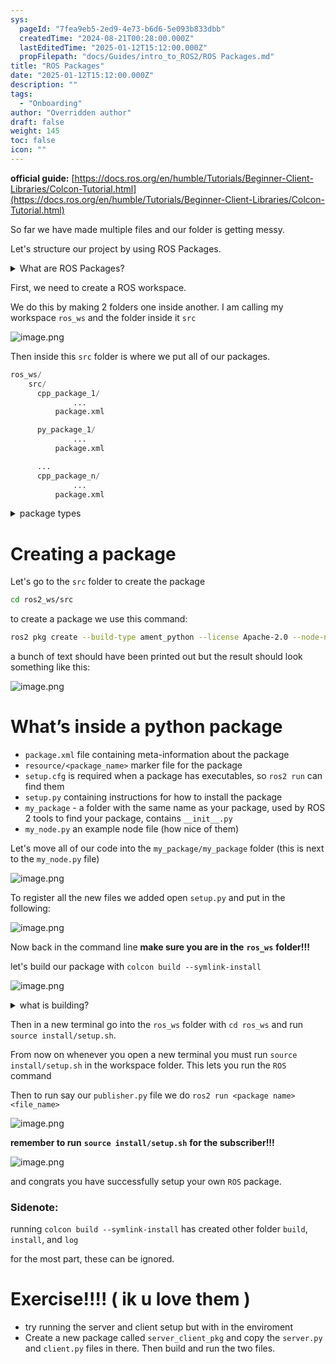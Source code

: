 ```yaml
---
sys:
  pageId: "7fea9eb5-2ed9-4e73-b6d6-5e093b833dbb"
  createdTime: "2024-08-21T00:28:00.000Z"
  lastEditedTime: "2025-01-12T15:12:00.000Z"
  propFilepath: "docs/Guides/intro_to_ROS2/ROS Packages.md"
title: "ROS Packages"
date: "2025-01-12T15:12:00.000Z"
description: ""
tags:
  - "Onboarding"
author: "Overridden author"
draft: false
weight: 145
toc: false
icon: ""
---
```


**official guide:** [https://docs.ros.org/en/humble/Tutorials/Beginner-Client-Libraries/Colcon-Tutorial.html](https://docs.ros.org/en/humble/Tutorials/Beginner-Client-Libraries/Colcon-Tutorial.html)

So far we have made multiple files and our folder is getting messy.

Let's structure our project by using ROS Packages.

<details>

<summary>What are ROS Packages?</summary>

ROS Packages are, as the name implies, packages of code that are highly sharable between ROS developers.

They consist of a folder, `package.xml` file, and source code

```python
      cpp_package_1/
		      ... imagine much code files here ..
          package.xml
```

</details>

First, we need to create a ROS workspace.

We do this by making 2 folders one inside another. I am calling my workspace `ros_ws` and the folder inside it `src`

![image.png](https://prod-files-secure.s3.us-west-2.amazonaws.com/d518164a-d88e-44d1-a4ee-3adb3bd8bce0/70706947-fd18-4537-a67b-e12946812d31/image.png?X-Amz-Algorithm=AWS4-HMAC-SHA256&X-Amz-Content-Sha256=UNSIGNED-PAYLOAD&X-Amz-Credential=ASIAZI2LB4665PJBC34N%2F20250328%2Fus-west-2%2Fs3%2Faws4_request&X-Amz-Date=20250328T081155Z&X-Amz-Expires=3600&X-Amz-Security-Token=IQoJb3JpZ2luX2VjEPD%2F%2F%2F%2F%2F%2F%2F%2F%2F%2FwEaCXVzLXdlc3QtMiJHMEUCIGYIxHGVzDIS%2F0yCLrU7KWqdsx%2BqY%2BlrrMgFrwdyZQPjAiEAiAEvJsWlUnQWlA17iXb8%2FxlVkAxs5TmgOrF41UPPnx0q%2FwMIWRAAGgw2Mzc0MjMxODM4MDUiDKSwXU00z2mJo4VaHSrcAzEnDnM8WM0HGPeD6CQC0UWGgLnUIyINpFR59A6VTlsSLXTgYHdMNkBhIDQCdWqwhE7rXLtxXEiZ%2FlcqC2BwxQp2tW4INeJwBeCCEVXd9tIBS29IRsrzE51RDEYJaFZaGhz665uxfR9AcmBjiUmnv02uoNFIYaTqK99FS4kBrTUhCAP1GnVPAHXtCir2xb%2BmAHGOXILdSxYY6uqG%2FEZEiCKGmW1DWOxlWGOFyCAdh1DsFmdPVRok7E7p3%2BsWQc7%2Fh%2BI8cZu7y8OOBSguR5wDP8EmWJN7O%2FYwvHQp4G4yWyB9JJ4I2GcsMseoy%2BYkAoYnGeyxUBQhw7V2GlFJs11xAWOpryuH2IFgkUkPiBGUy1sOawQNoHzmAkOLdr9qmS8BCNQ1n%2BqrIWGyJbr8psi2IxENfybxmNgShpo2hsfFihhyHQo2SVBm%2B%2Fl2JCy4R5puz82PZyXnsRLL0%2FQviBnuR7YRmTBDZgjOqMJnbNFE9Yto830RpkQ9f52INKlx1DCTO3gVQEm6uQxdS7f%2Bbt%2BJ6a%2FGey0%2BEhOOCe%2FY%2FizR75b2UGkcq%2BzHysFYMDGzqs2guGH3SpPYend6thTeUNvkXNWlmNOl70gsKgd1EMKWXnEgriVD53Cvw88CFMqvMJGjmb8GOqUBFe%2FzFNJS1a2wUkvXULWMlDMakPKo%2BJIWVURil1D0%2BYWtw1bRiNIzbhP4PTRZEoLymBKa5hN5ALiQSOyt63YrLsygfLLtA64ZB6mqTmoSwQv%2FqJzObMVmck4A0YVfv7RshcEVGqMsQ72out8lvwrpoyqimvubxA6jHOWuli9MijV3S0DyS5L1zRjzFgiHLdRROVsMNWMC06GN8vwBZ7O9lQUSEs2l&X-Amz-Signature=4604dc2896cd48aa80fef7f9f6021e7b19bfce46e66b60953e70254ac881be42&X-Amz-SignedHeaders=host&x-id=GetObject)

Then inside this `src` folder is where we put all of our packages.

```python
ros_ws/
    src/
      cpp_package_1/
		      ...
          package.xml

      py_package_1/
		      ...
          package.xml

      ...
      cpp_package_n/
		      ...
          package.xml

```

<details>

<summary>package types</summary>

packages can be either `C++` or python.

the intern file structure is different for each but for this guide we will stick to creating python packages

</details>

# Creating a package

Let's go to the `src` folder to create the package

```bash
cd ros2_ws/src
```

to create a package we use this command:

```bash
ros2 pkg create --build-type ament_python --license Apache-2.0 --node-name my_node my_package
```

a bunch of text should have been printed out but the result should look something like this:

![image.png](https://prod-files-secure.s3.us-west-2.amazonaws.com/d518164a-d88e-44d1-a4ee-3adb3bd8bce0/e6cf1e3f-8512-4a3e-b131-079f800bf3e8/image.png?X-Amz-Algorithm=AWS4-HMAC-SHA256&X-Amz-Content-Sha256=UNSIGNED-PAYLOAD&X-Amz-Credential=ASIAZI2LB4665PJBC34N%2F20250328%2Fus-west-2%2Fs3%2Faws4_request&X-Amz-Date=20250328T081155Z&X-Amz-Expires=3600&X-Amz-Security-Token=IQoJb3JpZ2luX2VjEPD%2F%2F%2F%2F%2F%2F%2F%2F%2F%2FwEaCXVzLXdlc3QtMiJHMEUCIGYIxHGVzDIS%2F0yCLrU7KWqdsx%2BqY%2BlrrMgFrwdyZQPjAiEAiAEvJsWlUnQWlA17iXb8%2FxlVkAxs5TmgOrF41UPPnx0q%2FwMIWRAAGgw2Mzc0MjMxODM4MDUiDKSwXU00z2mJo4VaHSrcAzEnDnM8WM0HGPeD6CQC0UWGgLnUIyINpFR59A6VTlsSLXTgYHdMNkBhIDQCdWqwhE7rXLtxXEiZ%2FlcqC2BwxQp2tW4INeJwBeCCEVXd9tIBS29IRsrzE51RDEYJaFZaGhz665uxfR9AcmBjiUmnv02uoNFIYaTqK99FS4kBrTUhCAP1GnVPAHXtCir2xb%2BmAHGOXILdSxYY6uqG%2FEZEiCKGmW1DWOxlWGOFyCAdh1DsFmdPVRok7E7p3%2BsWQc7%2Fh%2BI8cZu7y8OOBSguR5wDP8EmWJN7O%2FYwvHQp4G4yWyB9JJ4I2GcsMseoy%2BYkAoYnGeyxUBQhw7V2GlFJs11xAWOpryuH2IFgkUkPiBGUy1sOawQNoHzmAkOLdr9qmS8BCNQ1n%2BqrIWGyJbr8psi2IxENfybxmNgShpo2hsfFihhyHQo2SVBm%2B%2Fl2JCy4R5puz82PZyXnsRLL0%2FQviBnuR7YRmTBDZgjOqMJnbNFE9Yto830RpkQ9f52INKlx1DCTO3gVQEm6uQxdS7f%2Bbt%2BJ6a%2FGey0%2BEhOOCe%2FY%2FizR75b2UGkcq%2BzHysFYMDGzqs2guGH3SpPYend6thTeUNvkXNWlmNOl70gsKgd1EMKWXnEgriVD53Cvw88CFMqvMJGjmb8GOqUBFe%2FzFNJS1a2wUkvXULWMlDMakPKo%2BJIWVURil1D0%2BYWtw1bRiNIzbhP4PTRZEoLymBKa5hN5ALiQSOyt63YrLsygfLLtA64ZB6mqTmoSwQv%2FqJzObMVmck4A0YVfv7RshcEVGqMsQ72out8lvwrpoyqimvubxA6jHOWuli9MijV3S0DyS5L1zRjzFgiHLdRROVsMNWMC06GN8vwBZ7O9lQUSEs2l&X-Amz-Signature=3a0bc16b5e578f1899c48d728951b5bcf37f3a4890e674860f8e6dab6c040147&X-Amz-SignedHeaders=host&x-id=GetObject)

# What’s inside a python package

- `package.xml` file containing meta-information about the package
- `resource/<package_name>` marker file for the package
- `setup.cfg` is required when a package has executables, so `ros2 run` can find them
- `setup.py` containing instructions for how to install the package
- `my_package` - a folder with the same name as your package, used by ROS 2 tools to find your package, contains `__init__.py`
- `my_node.py` an example node file (how nice of them)

Let's move all of our code into the `my_package/my_package` folder (this is next to the `my_node.py` file)

![image.png](https://prod-files-secure.s3.us-west-2.amazonaws.com/d518164a-d88e-44d1-a4ee-3adb3bd8bce0/9ce58f11-0da9-4d3e-b86d-506a9685d378/image.png?X-Amz-Algorithm=AWS4-HMAC-SHA256&X-Amz-Content-Sha256=UNSIGNED-PAYLOAD&X-Amz-Credential=ASIAZI2LB4665PJBC34N%2F20250328%2Fus-west-2%2Fs3%2Faws4_request&X-Amz-Date=20250328T081155Z&X-Amz-Expires=3600&X-Amz-Security-Token=IQoJb3JpZ2luX2VjEPD%2F%2F%2F%2F%2F%2F%2F%2F%2F%2FwEaCXVzLXdlc3QtMiJHMEUCIGYIxHGVzDIS%2F0yCLrU7KWqdsx%2BqY%2BlrrMgFrwdyZQPjAiEAiAEvJsWlUnQWlA17iXb8%2FxlVkAxs5TmgOrF41UPPnx0q%2FwMIWRAAGgw2Mzc0MjMxODM4MDUiDKSwXU00z2mJo4VaHSrcAzEnDnM8WM0HGPeD6CQC0UWGgLnUIyINpFR59A6VTlsSLXTgYHdMNkBhIDQCdWqwhE7rXLtxXEiZ%2FlcqC2BwxQp2tW4INeJwBeCCEVXd9tIBS29IRsrzE51RDEYJaFZaGhz665uxfR9AcmBjiUmnv02uoNFIYaTqK99FS4kBrTUhCAP1GnVPAHXtCir2xb%2BmAHGOXILdSxYY6uqG%2FEZEiCKGmW1DWOxlWGOFyCAdh1DsFmdPVRok7E7p3%2BsWQc7%2Fh%2BI8cZu7y8OOBSguR5wDP8EmWJN7O%2FYwvHQp4G4yWyB9JJ4I2GcsMseoy%2BYkAoYnGeyxUBQhw7V2GlFJs11xAWOpryuH2IFgkUkPiBGUy1sOawQNoHzmAkOLdr9qmS8BCNQ1n%2BqrIWGyJbr8psi2IxENfybxmNgShpo2hsfFihhyHQo2SVBm%2B%2Fl2JCy4R5puz82PZyXnsRLL0%2FQviBnuR7YRmTBDZgjOqMJnbNFE9Yto830RpkQ9f52INKlx1DCTO3gVQEm6uQxdS7f%2Bbt%2BJ6a%2FGey0%2BEhOOCe%2FY%2FizR75b2UGkcq%2BzHysFYMDGzqs2guGH3SpPYend6thTeUNvkXNWlmNOl70gsKgd1EMKWXnEgriVD53Cvw88CFMqvMJGjmb8GOqUBFe%2FzFNJS1a2wUkvXULWMlDMakPKo%2BJIWVURil1D0%2BYWtw1bRiNIzbhP4PTRZEoLymBKa5hN5ALiQSOyt63YrLsygfLLtA64ZB6mqTmoSwQv%2FqJzObMVmck4A0YVfv7RshcEVGqMsQ72out8lvwrpoyqimvubxA6jHOWuli9MijV3S0DyS5L1zRjzFgiHLdRROVsMNWMC06GN8vwBZ7O9lQUSEs2l&X-Amz-Signature=198ad704ac428f03374399eec015fd8225ca0a6ec390558dc38735c6232f246e&X-Amz-SignedHeaders=host&x-id=GetObject)

To register all the new files we added open `setup.py` and put in the following:

![image.png](https://prod-files-secure.s3.us-west-2.amazonaws.com/d518164a-d88e-44d1-a4ee-3adb3bd8bce0/1cd7c262-4cae-4496-9d75-c178537d24a2/image.png?X-Amz-Algorithm=AWS4-HMAC-SHA256&X-Amz-Content-Sha256=UNSIGNED-PAYLOAD&X-Amz-Credential=ASIAZI2LB4665PJBC34N%2F20250328%2Fus-west-2%2Fs3%2Faws4_request&X-Amz-Date=20250328T081155Z&X-Amz-Expires=3600&X-Amz-Security-Token=IQoJb3JpZ2luX2VjEPD%2F%2F%2F%2F%2F%2F%2F%2F%2F%2FwEaCXVzLXdlc3QtMiJHMEUCIGYIxHGVzDIS%2F0yCLrU7KWqdsx%2BqY%2BlrrMgFrwdyZQPjAiEAiAEvJsWlUnQWlA17iXb8%2FxlVkAxs5TmgOrF41UPPnx0q%2FwMIWRAAGgw2Mzc0MjMxODM4MDUiDKSwXU00z2mJo4VaHSrcAzEnDnM8WM0HGPeD6CQC0UWGgLnUIyINpFR59A6VTlsSLXTgYHdMNkBhIDQCdWqwhE7rXLtxXEiZ%2FlcqC2BwxQp2tW4INeJwBeCCEVXd9tIBS29IRsrzE51RDEYJaFZaGhz665uxfR9AcmBjiUmnv02uoNFIYaTqK99FS4kBrTUhCAP1GnVPAHXtCir2xb%2BmAHGOXILdSxYY6uqG%2FEZEiCKGmW1DWOxlWGOFyCAdh1DsFmdPVRok7E7p3%2BsWQc7%2Fh%2BI8cZu7y8OOBSguR5wDP8EmWJN7O%2FYwvHQp4G4yWyB9JJ4I2GcsMseoy%2BYkAoYnGeyxUBQhw7V2GlFJs11xAWOpryuH2IFgkUkPiBGUy1sOawQNoHzmAkOLdr9qmS8BCNQ1n%2BqrIWGyJbr8psi2IxENfybxmNgShpo2hsfFihhyHQo2SVBm%2B%2Fl2JCy4R5puz82PZyXnsRLL0%2FQviBnuR7YRmTBDZgjOqMJnbNFE9Yto830RpkQ9f52INKlx1DCTO3gVQEm6uQxdS7f%2Bbt%2BJ6a%2FGey0%2BEhOOCe%2FY%2FizR75b2UGkcq%2BzHysFYMDGzqs2guGH3SpPYend6thTeUNvkXNWlmNOl70gsKgd1EMKWXnEgriVD53Cvw88CFMqvMJGjmb8GOqUBFe%2FzFNJS1a2wUkvXULWMlDMakPKo%2BJIWVURil1D0%2BYWtw1bRiNIzbhP4PTRZEoLymBKa5hN5ALiQSOyt63YrLsygfLLtA64ZB6mqTmoSwQv%2FqJzObMVmck4A0YVfv7RshcEVGqMsQ72out8lvwrpoyqimvubxA6jHOWuli9MijV3S0DyS5L1zRjzFgiHLdRROVsMNWMC06GN8vwBZ7O9lQUSEs2l&X-Amz-Signature=e3658fd531a37b280eeeea8e6ed73ddf7bd228db4320a9c88f77dbd64c3be597&X-Amz-SignedHeaders=host&x-id=GetObject)

Now back in the command line **make sure you are in the** **`ros_ws`** **folder!!!**

let's build our package with `colcon build --symlink-install`

![image.png](https://prod-files-secure.s3.us-west-2.amazonaws.com/d518164a-d88e-44d1-a4ee-3adb3bd8bce0/2f2a0d27-b173-48fd-b189-5f5c0ce65619/image.png?X-Amz-Algorithm=AWS4-HMAC-SHA256&X-Amz-Content-Sha256=UNSIGNED-PAYLOAD&X-Amz-Credential=ASIAZI2LB4665PJBC34N%2F20250328%2Fus-west-2%2Fs3%2Faws4_request&X-Amz-Date=20250328T081155Z&X-Amz-Expires=3600&X-Amz-Security-Token=IQoJb3JpZ2luX2VjEPD%2F%2F%2F%2F%2F%2F%2F%2F%2F%2FwEaCXVzLXdlc3QtMiJHMEUCIGYIxHGVzDIS%2F0yCLrU7KWqdsx%2BqY%2BlrrMgFrwdyZQPjAiEAiAEvJsWlUnQWlA17iXb8%2FxlVkAxs5TmgOrF41UPPnx0q%2FwMIWRAAGgw2Mzc0MjMxODM4MDUiDKSwXU00z2mJo4VaHSrcAzEnDnM8WM0HGPeD6CQC0UWGgLnUIyINpFR59A6VTlsSLXTgYHdMNkBhIDQCdWqwhE7rXLtxXEiZ%2FlcqC2BwxQp2tW4INeJwBeCCEVXd9tIBS29IRsrzE51RDEYJaFZaGhz665uxfR9AcmBjiUmnv02uoNFIYaTqK99FS4kBrTUhCAP1GnVPAHXtCir2xb%2BmAHGOXILdSxYY6uqG%2FEZEiCKGmW1DWOxlWGOFyCAdh1DsFmdPVRok7E7p3%2BsWQc7%2Fh%2BI8cZu7y8OOBSguR5wDP8EmWJN7O%2FYwvHQp4G4yWyB9JJ4I2GcsMseoy%2BYkAoYnGeyxUBQhw7V2GlFJs11xAWOpryuH2IFgkUkPiBGUy1sOawQNoHzmAkOLdr9qmS8BCNQ1n%2BqrIWGyJbr8psi2IxENfybxmNgShpo2hsfFihhyHQo2SVBm%2B%2Fl2JCy4R5puz82PZyXnsRLL0%2FQviBnuR7YRmTBDZgjOqMJnbNFE9Yto830RpkQ9f52INKlx1DCTO3gVQEm6uQxdS7f%2Bbt%2BJ6a%2FGey0%2BEhOOCe%2FY%2FizR75b2UGkcq%2BzHysFYMDGzqs2guGH3SpPYend6thTeUNvkXNWlmNOl70gsKgd1EMKWXnEgriVD53Cvw88CFMqvMJGjmb8GOqUBFe%2FzFNJS1a2wUkvXULWMlDMakPKo%2BJIWVURil1D0%2BYWtw1bRiNIzbhP4PTRZEoLymBKa5hN5ALiQSOyt63YrLsygfLLtA64ZB6mqTmoSwQv%2FqJzObMVmck4A0YVfv7RshcEVGqMsQ72out8lvwrpoyqimvubxA6jHOWuli9MijV3S0DyS5L1zRjzFgiHLdRROVsMNWMC06GN8vwBZ7O9lQUSEs2l&X-Amz-Signature=fcf65b70a619c20a5417cc600c965909ee11ded72608876c30f6b8b0d12d5006&X-Amz-SignedHeaders=host&x-id=GetObject)

<details>

<summary>what is building?</summary>

if you are a CS major at Rose-Hulman you will learn the answer to this in CSSE132

but TLDR; is it combines all the code files into one program that can be run easily 

</details>

Then in a new terminal go into the `ros_ws` folder with `cd ros_ws` and run `source install/setup.sh`. 

From now on whenever you open a new terminal you must run `source install/setup.sh` in the workspace folder. This lets you run the `ROS` command

Then to run say our `publisher.py` file we do `ros2 run <package name> <file_name>`

![image.png](https://prod-files-secure.s3.us-west-2.amazonaws.com/d518164a-d88e-44d1-a4ee-3adb3bd8bce0/4f4b1219-3a44-4632-aa0a-ce3471699f59/image.png?X-Amz-Algorithm=AWS4-HMAC-SHA256&X-Amz-Content-Sha256=UNSIGNED-PAYLOAD&X-Amz-Credential=ASIAZI2LB4665PJBC34N%2F20250328%2Fus-west-2%2Fs3%2Faws4_request&X-Amz-Date=20250328T081155Z&X-Amz-Expires=3600&X-Amz-Security-Token=IQoJb3JpZ2luX2VjEPD%2F%2F%2F%2F%2F%2F%2F%2F%2F%2FwEaCXVzLXdlc3QtMiJHMEUCIGYIxHGVzDIS%2F0yCLrU7KWqdsx%2BqY%2BlrrMgFrwdyZQPjAiEAiAEvJsWlUnQWlA17iXb8%2FxlVkAxs5TmgOrF41UPPnx0q%2FwMIWRAAGgw2Mzc0MjMxODM4MDUiDKSwXU00z2mJo4VaHSrcAzEnDnM8WM0HGPeD6CQC0UWGgLnUIyINpFR59A6VTlsSLXTgYHdMNkBhIDQCdWqwhE7rXLtxXEiZ%2FlcqC2BwxQp2tW4INeJwBeCCEVXd9tIBS29IRsrzE51RDEYJaFZaGhz665uxfR9AcmBjiUmnv02uoNFIYaTqK99FS4kBrTUhCAP1GnVPAHXtCir2xb%2BmAHGOXILdSxYY6uqG%2FEZEiCKGmW1DWOxlWGOFyCAdh1DsFmdPVRok7E7p3%2BsWQc7%2Fh%2BI8cZu7y8OOBSguR5wDP8EmWJN7O%2FYwvHQp4G4yWyB9JJ4I2GcsMseoy%2BYkAoYnGeyxUBQhw7V2GlFJs11xAWOpryuH2IFgkUkPiBGUy1sOawQNoHzmAkOLdr9qmS8BCNQ1n%2BqrIWGyJbr8psi2IxENfybxmNgShpo2hsfFihhyHQo2SVBm%2B%2Fl2JCy4R5puz82PZyXnsRLL0%2FQviBnuR7YRmTBDZgjOqMJnbNFE9Yto830RpkQ9f52INKlx1DCTO3gVQEm6uQxdS7f%2Bbt%2BJ6a%2FGey0%2BEhOOCe%2FY%2FizR75b2UGkcq%2BzHysFYMDGzqs2guGH3SpPYend6thTeUNvkXNWlmNOl70gsKgd1EMKWXnEgriVD53Cvw88CFMqvMJGjmb8GOqUBFe%2FzFNJS1a2wUkvXULWMlDMakPKo%2BJIWVURil1D0%2BYWtw1bRiNIzbhP4PTRZEoLymBKa5hN5ALiQSOyt63YrLsygfLLtA64ZB6mqTmoSwQv%2FqJzObMVmck4A0YVfv7RshcEVGqMsQ72out8lvwrpoyqimvubxA6jHOWuli9MijV3S0DyS5L1zRjzFgiHLdRROVsMNWMC06GN8vwBZ7O9lQUSEs2l&X-Amz-Signature=a43fac0a877459aa8ebf61a8fe71a90d51fbe60fa31658f7969a92c68c3989cc&X-Amz-SignedHeaders=host&x-id=GetObject)

**remember to run** **`source install/setup.sh`** **for the subscriber!!!**

![image.png](https://prod-files-secure.s3.us-west-2.amazonaws.com/d518164a-d88e-44d1-a4ee-3adb3bd8bce0/02121119-dad4-49ec-8356-c956108b4243/image.png?X-Amz-Algorithm=AWS4-HMAC-SHA256&X-Amz-Content-Sha256=UNSIGNED-PAYLOAD&X-Amz-Credential=ASIAZI2LB4665PJBC34N%2F20250328%2Fus-west-2%2Fs3%2Faws4_request&X-Amz-Date=20250328T081155Z&X-Amz-Expires=3600&X-Amz-Security-Token=IQoJb3JpZ2luX2VjEPD%2F%2F%2F%2F%2F%2F%2F%2F%2F%2FwEaCXVzLXdlc3QtMiJHMEUCIGYIxHGVzDIS%2F0yCLrU7KWqdsx%2BqY%2BlrrMgFrwdyZQPjAiEAiAEvJsWlUnQWlA17iXb8%2FxlVkAxs5TmgOrF41UPPnx0q%2FwMIWRAAGgw2Mzc0MjMxODM4MDUiDKSwXU00z2mJo4VaHSrcAzEnDnM8WM0HGPeD6CQC0UWGgLnUIyINpFR59A6VTlsSLXTgYHdMNkBhIDQCdWqwhE7rXLtxXEiZ%2FlcqC2BwxQp2tW4INeJwBeCCEVXd9tIBS29IRsrzE51RDEYJaFZaGhz665uxfR9AcmBjiUmnv02uoNFIYaTqK99FS4kBrTUhCAP1GnVPAHXtCir2xb%2BmAHGOXILdSxYY6uqG%2FEZEiCKGmW1DWOxlWGOFyCAdh1DsFmdPVRok7E7p3%2BsWQc7%2Fh%2BI8cZu7y8OOBSguR5wDP8EmWJN7O%2FYwvHQp4G4yWyB9JJ4I2GcsMseoy%2BYkAoYnGeyxUBQhw7V2GlFJs11xAWOpryuH2IFgkUkPiBGUy1sOawQNoHzmAkOLdr9qmS8BCNQ1n%2BqrIWGyJbr8psi2IxENfybxmNgShpo2hsfFihhyHQo2SVBm%2B%2Fl2JCy4R5puz82PZyXnsRLL0%2FQviBnuR7YRmTBDZgjOqMJnbNFE9Yto830RpkQ9f52INKlx1DCTO3gVQEm6uQxdS7f%2Bbt%2BJ6a%2FGey0%2BEhOOCe%2FY%2FizR75b2UGkcq%2BzHysFYMDGzqs2guGH3SpPYend6thTeUNvkXNWlmNOl70gsKgd1EMKWXnEgriVD53Cvw88CFMqvMJGjmb8GOqUBFe%2FzFNJS1a2wUkvXULWMlDMakPKo%2BJIWVURil1D0%2BYWtw1bRiNIzbhP4PTRZEoLymBKa5hN5ALiQSOyt63YrLsygfLLtA64ZB6mqTmoSwQv%2FqJzObMVmck4A0YVfv7RshcEVGqMsQ72out8lvwrpoyqimvubxA6jHOWuli9MijV3S0DyS5L1zRjzFgiHLdRROVsMNWMC06GN8vwBZ7O9lQUSEs2l&X-Amz-Signature=3e13077648bfca2010c24d040afa2b6a1230d38b968b6283cdb527df1a912a50&X-Amz-SignedHeaders=host&x-id=GetObject)

and congrats you have successfully setup your own `ROS` package.

### Sidenote:

running `colcon build --symlink-install` has created other folder `build`, `install`, and `log`

for the most part, these can be ignored.

# Exercise!!!! ( ik u love them )

- try running the server and client setup but with in the enviroment
- Create a new package called `server_client_pkg` and copy the `server.py` and `client.py` files in there. Then build and run the two files.
